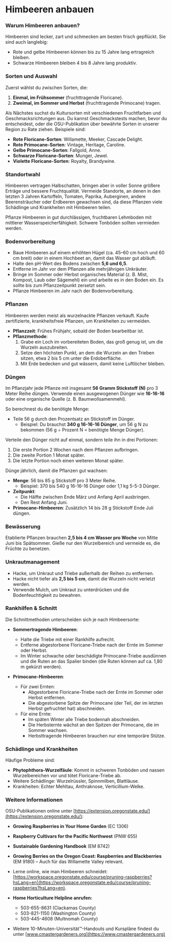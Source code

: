 # Himbeeren anbauen

### Warum Himbeeren anbauen?
Himbeeren sind lecker, zart und schmecken am besten frisch gepflückt. Sie sind auch langlebig:
- Rote und gelbe Himbeeren können bis zu 15 Jahre lang ertragreich bleiben.
- Schwarze Himbeeren bleiben 4 bis 8 Jahre lang produktiv.

### Sorten und Auswahl
Zuerst wählst du zwischen Sorten, die:
1. **Einmal, im Frühsommer** (fruchttragende Floricane).
2. **Zweimal, im Sommer und Herbst** (fruchttragende Primocane) tragen.

Als Nächstes suchst du Kultursorten mit verschiedenen Fruchtfarben und Geschmacksrichtungen aus. Du kannst Geschmackstests machen, bevor du entscheidest, oder die OSU-Publikation über bewährte Sorten in unserer Region zu Rate ziehen. Beispiele sind:
- **Rote Floricane-Sorten**: Willamette, Meeker, Cascade Delight.
- **Rote Primocane-Sorten**: Vintage, Heritage, Caroline.
- **Gelbe Primocane-Sorten**: Fallgold, Anne.
- **Schwarze Floricane-Sorten**: Munger, Jewel.
- **Violette Floricane-Sorten**: Royalty, Brandywine.

### Standortwahl
Himbeeren vertragen Halbschatten, bringen aber in voller Sonne größere Erträge und bessere Fruchtqualität. Vermeide Standorte, an denen in den letzten 3 Jahren Kartoffeln, Tomaten, Paprika, Auberginen, andere Beerensträucher oder Erdbeeren gewachsen sind, da diese Pflanzen viele Schädlinge und Krankheiten mit Himbeeren teilen.

Pflanze Himbeeren in gut durchlässigen, fruchtbaren Lehmboden mit mittlerer Wasserspeicherfähigkeit. Schwere Tonböden sollten vermieden werden.

### Bodenvorbereitung
- Baue Himbeeren auf einem erhöhten Hügel (ca. 45–60 cm hoch und 60 cm breit) oder in einem Hochbeet an, damit das Wasser gut abläuft.
- Halte den pH-Wert des Bodens zwischen **5,6 und 6,5**.
- Entferne im Jahr vor dem Pflanzen alle mehrjährigen Unkräuter.
- Bringe im Sommer oder Herbst organisches Material (z. B. Mist, Kompost, Laub oder Sägemehl) ein und arbeite es in den Boden ein. Es sollte bis zum Pflanzzeitpunkt zersetzt sein.
- Pflanze Himbeeren im Jahr nach der Bodenvorbereitung.

### Pflanzen
Himbeeren werden meist als wurzelnackte Pflanzen verkauft. Kaufe zertifizierte, krankheitsfreie Pflanzen, um Krankheiten zu vermeiden.

- **Pflanzzeit**: Frühes Frühjahr, sobald der Boden bearbeitbar ist.
- **Pflanzmethode**:
  1. Grabe ein Loch im vorbereiteten Boden, das groß genug ist, um die Wurzeln auszubreiten.
  2. Setze den höchsten Punkt, an dem die Wurzeln an den Trieben sitzen, etwa 2 bis 5 cm unter die Erdoberfläche.
  3. Mit Erde bedecken und gut wässern, damit keine Luftlöcher bleiben.

### Düngen

Im Pflanzjahr jede Pflanze mit insgesamt **56 Gramm Stickstoff (N)** pro 3 Meter Reihe düngen. Verwende einen ausgewogenen Dünger wie **16-16-16** oder eine organische Quelle (z. B. Baumwollsamenmehl).

So berechnest du die benötigte Menge:
- Teile 56 g durch den Prozentsatz an Stickstoff im Dünger.
  - Beispiel: Du brauchst **340 g 16-16-16 Dünger**, um 56 g N zu bekommen (56 g ÷ Prozent N = benötigte Menge Dünger).

Verteile den Dünger nicht auf einmal, sondern teile ihn in drei Portionen:
1. Die erste Portion 2 Wochen nach dem Pflanzen aufbringen.
2. Die zweite Portion 1 Monat später.
3. Die letzte Portion noch einen weiteren Monat später.

Dünge jährlich, damit die Pflanzen gut wachsen:
- **Menge**: 56 bis 85 g Stickstoff pro 3 Meter Reihe.
  - Beispiel: 370 bis 540 g 16-16-16 Dünger oder 1,1 kg 5-5-3 Dünger.
- **Zeitpunkt**:
  - Die Hälfte zwischen Ende März und Anfang April ausbringen.
  - Den Rest Anfang Juni.
- **Primocane-Himbeeren**: Zusätzlich 14 bis 28 g Stickstoff Ende Juli düngen.

### Bewässerung
Etablierte Pflanzen brauchen **2,5 bis 4 cm Wasser pro Woche** von Mitte Juni bis Spätsommer. Gieße nur den Wurzelbereich und vermeide es, die Früchte zu benetzen.

### Unkrautmanagement
- Hacke, um Unkraut und Triebe außerhalb der Reihen zu entfernen.
- Hacke nicht tiefer als **2,5 bis 5 cm**, damit die Wurzeln nicht verletzt werden.
- Verwende Mulch, um Unkraut zu unterdrücken und die Bodenfeuchtigkeit zu bewahren.

### Rankhilfen & Schnitt
Die Schnittmethoden unterscheiden sich je nach Himbeersorte:

- **Sommertragende Himbeeren**:
  - Halte die Triebe mit einer Rankhilfe aufrecht.
  - Entferne abgestorbene Floricane-Triebe nach der Ernte im Sommer oder Herbst.
  - Im Winter schwache oder beschädigte Primocane-Triebe ausdünnen und die Ruten an das Spalier binden (die Ruten können auf ca. 1,80 m gekürzt werden).

- **Primocane-Himbeeren**:
  - Für zwei Ernten:
    - Abgestorbene Floricane-Triebe nach der Ernte im Sommer oder Herbst entfernen.
    - Die abgestorbene Spitze der Primocane (der Teil, der im letzten Herbst gefruchtet hat) abschneiden.
  - Für eine Ernte:
    - Im späten Winter alle Triebe bodennah abschneiden.
    - Die Herbsternte wächst an den Spitzen der Primocane, die im Sommer wachsen.
    - Herbsttragende Himbeeren brauchen nur eine temporäre Stütze.

### Schädlinge und Krankheiten
Häufige Probleme sind:
- **Phytophthora-Wurzelfäule**: Kommt in schweren Tonböden und nassen Wurzelbereichen vor und tötet Floricane-Triebe ab.
- Weitere Schädlinge: Wurzelrüssler, Spinnmilben, Blattläuse.
- Krankheiten: Echter Mehltau, Anthraknose, Verticillium-Welke.

### Weitere Informationen
OSU-Publikationen online unter [https://extension.oregonstate.edu/](https://extension.oregonstate.edu/):
- **Growing Raspberries in Your Home Garden** (EC 1306)
- **Raspberry Cultivars for the Pacific Northwest** (PNW 655)
- **Sustainable Gardening Handbook** (EM 8742)
- **Growing Berries on the Oregon Coast: Raspberries and Blackberries** (EM 9180) – Auch für das Willamette Valley relevant.
- Lerne online, wie man Himbeeren schneidet: [https://workspace.oregonstate.edu/course/pruning-raspberries?hsLang=en](https://workspace.oregonstate.edu/course/pruning-raspberries?hsLang=en).

- **Home Horticulture Helpline anrufen:**
  - 503-655-8631 (Clackamas County)
  - 503-821-1150 (Washington County)
  - 503-445-4608 (Multnomah County)
- Weitere 10-Minuten-Universität™-Handouts und Kurspläne findest du unter [www.cmastergardeners.org](https://www.cmastergardeners.org)
